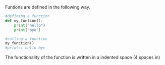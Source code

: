 Funtions are defined in the following way. 
``` python
#defining a function
def my_funtion():
	print("hello")
	print("bye")

#calling a function
my_function()
#prints: hello bye
```
The functionality of the function is written in a indented space (4 spaces in)

